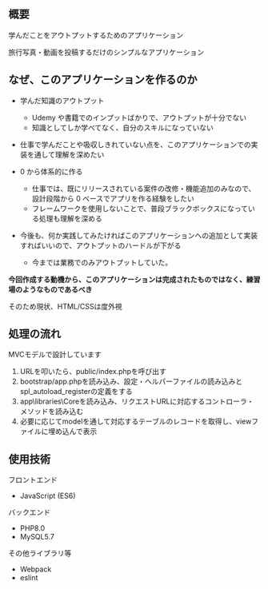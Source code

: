 ## 概要

学んだことをアウトプットするためのアプリケーション

旅行写真・動画を投稿するだけのシンプルなアプリケーション

## なぜ、このアプリケーションを作るのか

- 学んだ知識のアウトプット

    - Udemy や書籍でのインプットばかりで、アウトプットが十分でない
    - 知識としてしか学べてなく、自分のスキルになっていない

- 仕事で学んだことや吸収しきれていない点を、このアプリケーションでの実装を通して理解を深めたい

- 0 から体系的に作る

    - 仕事では、既にリリースされている案件の改修・機能追加のみなので、設計段階から 0 ベースでアプリを作る経験をしたい
    - フレームワークを使用しないことで、普段ブラックボックスになっている処理も理解を深める

- 今後も、何か実践してみたければこのアプリケーションへの追加として実装すればいいので、アウトプットのハードルが下がる
    - 今までは業務でのみアウトプットしていた。

**今回作成する動機から、このアプリケーションは完成されたものではなく、練習場のようなものであるべき**

そのため現状、HTML/CSSは度外視

## 処理の流れ

MVCモデルで設計しています

1. URLを叩いたら、public/index.phpを呼び出す
2. bootstrap/app.phpを読み込み、設定・ヘルパーファイルの読み込みとspl_autoload_registerの定義をする
3. app\libraries\Coreを読み込み、リクエストURLに対応するコントローラ・メソッドを読み込む
4. 必要に応じてmodelを通して対応するテーブルのレコードを取得し、viewファイルに埋め込んで表示

## 使用技術

フロントエンド
- JavaScript (ES6)

バックエンド
- PHP8.0
- MySQL5.7

その他ライブラリ等
- Webpack
- eslint